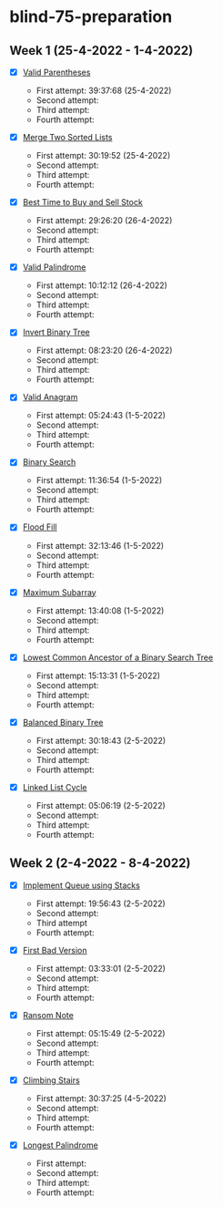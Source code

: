 # blind-75-preparation

## Week 1 (25-4-2022 - 1-4-2022)

- [x] [Valid Parentheses](https://leetcode.com/problems/valid-parentheses/)
  - First attempt: 39:37:68 (25-4-2022)
  - Second attempt:
  - Third attempt:
  - Fourth attempt:
  
- [x] [Merge Two Sorted Lists](https://leetcode.com/problems/merge-two-sorted-lists/)
  - First attempt: 30:19:52 (25-4-2022)
  - Second attempt:
  - Third attempt:
  - Fourth attempt:
  
- [x] [Best Time to Buy and Sell Stock](https://leetcode.com/problems/best-time-to-buy-and-sell-stock/)
  - First attempt: 29:26:20 (26-4-2022)
  - Second attempt:
  - Third attempt:
  - Fourth attempt:

- [x] [Valid Palindrome](https://leetcode.com/problems/valid-palindrome/)
  - First attempt: 10:12:12 (26-4-2022)
  - Second attempt:
  - Third attempt:
  - Fourth attempt:

- [x] [Invert Binary Tree](https://leetcode.com/problems/invert-binary-tree/)
  - First attempt: 08:23:20 (26-4-2022)
  - Second attempt:
  - Third attempt:
  - Fourth attempt:

- [x] [Valid Anagram](https://leetcode.com/problems/valid-anagram/)
  - First attempt: 05:24:43 (1-5-2022)
  - Second attempt:
  - Third attempt:
  - Fourth attempt:

- [x] [Binary Search](https://leetcode.com/problems/binary-search/)
  - First attempt: 11:36:54 (1-5-2022)
  - Second attempt:
  - Third attempt:
  - Fourth attempt:

- [x] [Flood Fill](https://leetcode.com/problems/flood-fill/)
  - First attempt: 32:13:46 (1-5-2022)
  - Second attempt:
  - Third attempt:
  - Fourth attempt:

- [x] [Maximum Subarray](https://leetcode.com/problems/maximum-subarray/)
  - First attempt: 13:40:08 (1-5-2022)
  - Second attempt:
  - Third attempt:
  - Fourth attempt:

- [x] [Lowest Common Ancestor of a Binary Search Tree](https://leetcode.com/problems/lowest-common-ancestor-of-a-binary-search-tree/)
  - First attempt: 15:13:31 (1-5-2022)
  - Second attempt:
  - Third attempt:
  - Fourth attempt:

- [x] [Balanced Binary Tree](https://leetcode.com/problems/balanced-binary-tree/)
  - First attempt: 30:18:43 (2-5-2022)
  - Second attempt:
  - Third attempt:
  - Fourth attempt:

- [x] [Linked List Cycle](https://leetcode.com/problems/linked-list-cycle/)
  - First attempt: 05:06:19 (2-5-2022)
  - Second attempt:
  - Third attempt:
  - Fourth attempt:

## Week 2 (2-4-2022 - 8-4-2022)

- [x] [Implement Queue using Stacks](https://leetcode.com/problems/implement-queue-using-stacks/)
  - First attempt: 19:56:43 (2-5-2022)
  - Second attempt:
  - Third attempt
  - Fourth attempt:

- [x] [First Bad Version](https://leetcode.com/problems/first-bad-version/)
  - First attempt: 03:33:01 (2-5-2022)
  - Second attempt:
  - Third attempt:
  - Fourth attempt:

- [x] [Ransom Note](https://leetcode.com/problems/ransom-note/)
  - First attempt: 05:15:49 (2-5-2022)
  - Second attempt:
  - Third attempt:
  - Fourth attempt:

- [x] [Climbing Stairs](https://leetcode.com/problems/climbing-stairs/)
  - First attempt: 30:37:25 (4-5-2022)
  - Second attempt:
  - Third attempt:
  - Fourth attempt:

- [x] [Longest Palindrome](https://leetcode.com/problems/longest-palindrome/)
  - First attempt: 
  - Second attempt:
  - Third attempt:
  - Fourth attempt:




